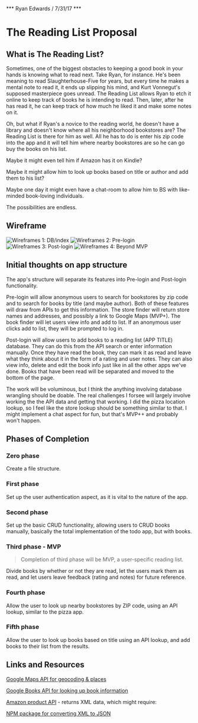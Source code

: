*** Ryan Edwards / 7/31/17 ***

# The Reading List Proposal

## What is The Reading List?

Sometimes, one of the biggest obstacles to keeping a good book in your hands is knowing what to read next. Take Ryan, for instance. He's been meaning to read Slaughterhouse-Five for years, but every time he makes a mental note to read it, it ends up slipping his mind, and Kurt Vonnegut's supposed masterpiece goes unread. The Reading List allows Ryan to etch it online to keep track of books he is intending to read. Then, later, after he has read it, he can keep track of how much he liked it and make some notes on it.

Oh, but what if Ryan's a novice to the reading world, he doesn't have a library and doesn't know where all his neighborhood bookstores are? The Reading List is there for him as well. All he has to do is enter his zip code into the app and it will tell him where nearby bookstores are so he can go buy the books on his list. 

Maybe it might even tell him if Amazon has it on Kindle?

Maybe it might allow him to look up books based on title or author and add them to his list?

Maybe one day it might even have a chat-room to allow him to BS with like-minded book-loving individuals.

The possibilities are endless.

## Wireframe

![Wireframes 1: DB/index](./assets/Wireframes-1-DB-index.jpg)
![Wireframes 2: Pre-login](./assets/Wireframes-2.jpg)
![Wireframes 3: Post-login](./assets/Wireframes-3.jpg)
![Wireframes 4: Beyond MVP](./assets/Wireframes-4-MVP+.jpg)

## Initial thoughts on app structure

The app's structure will separate its features into Pre-login and Post-login functionality.

Pre-login will allow anonymous users to search for bookstores by zip code and to search for books by title (and maybe author). Both of these features will draw from APIs to get this information. The store finder will return store names and addresses, and possibly a link to Google Maps (MVP+). The book finder will let users view info and add to list. If an anonymous user clicks add to list, they will be prompted to log in.

Post-login will allow users to add books to a reading list (APP TITLE) database. They can do this from the API search or enter information manually. Once they have read the book, they can mark it as read and leave what they think about it in the form of a rating and user notes. They can also view info, delete and edit the book info just like in all the other apps we've done. Books that have been read will be separated and moved to the bottom of the page.

The work will be voluminous, but I think the anything involving database wrangling should be doable. The real challenges I forsee will largely involve working the the API data and getting that working. I did the pizza location lookup, so I feel like the store lookup should be something similar to that. I might implement a chat aspect for fun, but that's MVP++ and probably won't happen.

## Phases of Completion

### Zero phase
Create a file structure.

### First phase
Set up the user authentication aspect, as it is vital to the nature of the app.

### Second phase
Set up the basic CRUD functionality, allowing users to CRUD books manually, basically the total implementation of the todo app, but with books.

### Third phase - MVP
>Completion of third phase will be MVP, a user-specific reading list.

Divide books by whether or not they are read, let the users mark them as read, and let users leave feedback (rating and notes) for future reference.

### Fourth phase 
Allow the user to look up nearby bookstores by ZIP code, using an API lookup, similar to the pizza app.

### Fifth phase 
Allow the user to look up books based on title using an API lookup, and add books to their list from the results.

## Links and Resources

[Google Maps API for geocoding & places](https://developers.google.com/maps/)

[Google Books API for looking up book information](https://developers.google.com/books/)

[Amazon product API](http://docs.aws.amazon.com/AWSECommerceService/latest/DG/Welcome.html) - returns XML data, which might require:

[NPM package for converting XML to JSON](https://www.npmjs.com/package/xml2json)